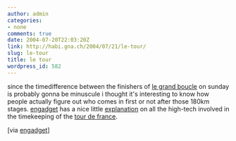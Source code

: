```yaml
---
author: admin
categories:
- none
comments: true
date: 2004-07-20T22:03:20Z
link: http://habi.gna.ch/2004/07/21/le-tour/
slug: le-tour
title: le tour
wordpress_id: 582
---
```


since the timedifference between the finishers of [le grand boucle](http://www.letour.fr/2004/us/index.html) on sunday is probably gonna be minuscule i thought it's interesting to know how people actually figure out who comes in first or not after those 180km stages.
[engadget](http://www.engadget.com/) has a nice little [explanation](http://www.engadget.com/entry/8424422553253965/) on all the high-tech involved in the timekeeping of the [tour de france](http://www.letour.fr/2004/us/index.html).

[via [engadget](http://www.engadget.com/entry/8424422553253965/)]
